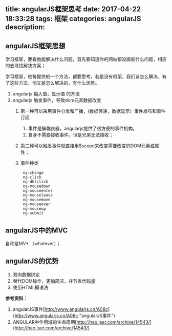 title: angularJS框架思考
date: 2017-04-22 18:33:28
tags: 框架
categories: angularJS
description:
---

## angularJS框架思想 ##

学习框架，要看他能解决什么问题，首先要知道你的网站都没面临什么问题，相应的去寻找解决方案；

学习框架，他每提供的一个方法，都要思考，若是没有框架，我们该怎么解决，有了这些方法，他又是怎么解决的，有什么优势。

1. angularjs 输入值，显示值 的方法
2. angularjs 触发事件，导致dom元素数据改变
	1. 第一种可以采用事件分发和广播，(数据传递，数据显示）事件发布和事件订阅
		1. 事件是解耦良器，angularjs提供了很方便的事件机构。
		1. 自身不需要接收事件，但是兄弟无法接收；
	2. 第二种可以触发事件就直接用$scope来改变需要改变的DOM元素或属性；
	3. 事件种类

			ng-change
			ng-click
			ng-dblclick
			ng-mousedown
			ng-mouseenter
			ng-mouseleave
			ng-mousemove
			ng-mouseover
			ng-mouseup
			ng-submit



## angularJS中的MVC ##

自称是MV* （whatever）；

## angularJS的优势 ##

1. 双向数据绑定
2. 替代DOM操作，更加简洁，并节省代码量
3. 使用HTML模语法

**参考资料：**     
     
1. angularJS事件[http://www.angularjs.cn/A08c](http://www.angularjs.cn/A08c "angularJS事件")    
2. ANGULAR中作用域的生命周期[http://hao.jser.com/archive/14543/](http://hao.jser.com/archive/14543/)  



